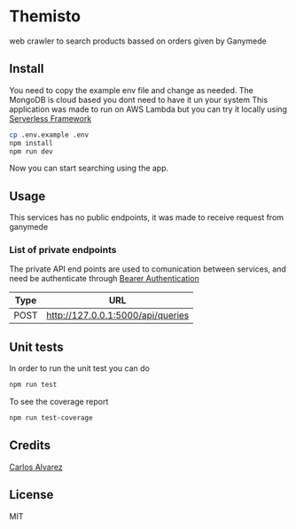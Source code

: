 
# Themisto

​web crawler to search products bassed on orders given by Ganymede 

## Install

You need to copy the example env file and change as needed. 
The MongoDB is cloud based you dont need to have it un your system
This application was made to run on AWS Lambda but you can try it locally using [Serverless Framework](https://github.com/serverless/serverless) 

```bash
cp .env.example .env
npm install 
npm run dev
```

Now you can start searching using the app.

## Usage
This services has no public endpoints, it was made to receive request from ganymede

### List of private endpoints
The private API end points are used to comunication between services, and need be authenticate through [Bearer Authentication](https://swagger.io/docs/specification/authentication/bearer-authentication/)

| Type | URL |
| --- | --- |
| POST |http://127.0.0.1:5000/api/queries|




## Unit tests
In order to run the unit test you can do
```bash
npm run test
```
To see the coverage report
```bash
npm run test-coverage
```


## Credits
[Carlos Alvarez](https://github.com/Alvarz)

## License

MIT
